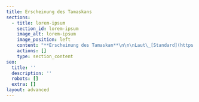 ```yaml
---
title: Erscheinung des Tamaskans
sections:
  - title: lorem-ipsum
    section_id: lorem-ipsum
    image_alt: lorem-ipsum
    image_position: left
    content: "**Erscheinung des Tamaskan**\n\n\nLaut\_[Standard](https://de.wikipedia.org/wiki/Rassestandard)\_sollte ein Tamaskan wolfsähnliches Aussehen haben, mit rauem und dickem Fell (Winter- und Sommerfell unterschiedlich dick), mittelgroßen Ohren, einem geraden, buschigen Schwanz und charakteristischer\_[Wolfsmask](https://de.wikipedia.org/wiki/Maske_\\(Biologie\\))e. Generell gilt eine möglichst starke optische Ähnlichkeit zum Wolf als Zuchtziel wobei er die Charaktereigenschaften eines Haushundes haben soll. Ein\_[Scherengebiss](https://de.wikipedia.org/wiki/Scherengebiss)\_ist Pflicht, ebenso wie eine schwarze Nase und gelbliche, bernsteinfarbene oder braune Augen.\n\n**Verhalten des Tamaskan**\n\nDer Tamaskan gilt als intelligent und arbeitsfreudig und hat ein wunderbares Temperament, wobei er auch gerne ein gewisses Maß an Sturheit an den Tag legt. Auf Grund Ihrer Intelligenz „hinterfragen“ sie so zum Beispiel manchmal die Sinnhaftigkeit mancher Kommandos.\n\nEr ist nicht gern allein und braucht als Arbeitshund Beschäftigung und Auslastung seiner Fähigkeiten. Bei Nichtbeachten dieser Bedürfnisse können Probleme wie Ausbruchsversuche und zerstörerisches Verhalten auftreten. Wie viele große Hunde sind sie nicht dazu geeignet, ständig in der Wohnung gehalten zu werden. Ihr Jagdtrieb ist, trotz der Abstammung dieser Hunde, relativ niedrig. Sie brauchen im Idealfall einen großen Garten oder zumindest täglich reichlich Auslauf.\n\n**Gesundheit\_**\n\nBisher sind beim Tamaskan außer\_[Kryptorchismus](https://de.wikipedia.org/wiki/Kryptorchismus)\_(der Zustand, nur einen Hoden im Hodensack zu haben) keine rassetypischen Krankheiten bekannt. Da\_[Hüftgelenksdysplasie](https://de.wikipedia.org/wiki/H%C3%BCftdysplasie_des_Hundes), für die es eine\_[erbliche Veranlagung](https://de.wikipedia.org/wiki/Disposition_\\(Medizin\\))\_gibt, sowohl bei Deutschen Schäferhunden als auch bei Sibirischen Huskies vorkommt und die Tamaskan von diesen abstammen, müssen die vom Tamaskan-Dog-Register anerkannten Züchter ihre Hunde ab dem Alter von zwölf Monaten daraufhin untersuchen und röntgen lassen, bevor sie eine\_[Zulassung zur Zucht](https://de.wikipedia.org/w/index.php?title=Zuchtzulassung\\&action=edit\\&redlink=1)\_erhalten können. Außerdem wird eine\_[genetische Untersuchung](https://de.wikipedia.org/wiki/DNA-Analyse)\_auf\_[Degenerative Myelopathien der Hunde](https://de.wikipedia.org/wiki/Degenerative_Myelopathien_der_Hunde)\_sowie ein DNA-Nachweis gefordert, mit dem sonstige Erbkrankheiten ausgeschlossen werden. Die durchschnittliche Lebenserwartung liegt bei 14-15 Jahren.\n\n**Pflege**\n\nDer Tamaskan gilt als pflegeleicht, da durch das kurze Fells im Regelfall wöchentliches Bürsten als Fellpflege ausreicht. Während des Fellwechsels vom Sommer- zum Winterfell und umgekehrt kann er allerdings sehr haaren und benötigt deutlich mehr Fellpflege.\n\n**Einsatz und Training**\n\nDiese Hunde gelten als gehorsam und agil. Zudem sind sie als Familienhund,\_[Schlittenhund](https://de.wikipedia.org/wiki/Schlittenhund),\_[Fährtenhund](https://de.wikipedia.org/wiki/F%C3%A4hrtenhund)\_und Packhunde geeignet. Auch Sportarten wie zum Beispiel Canicross, Dogscootern oder Turnierhundesport können mit Ihnen betrieben werden. Als Wachhunde sind sie aber nicht zu gebrauchen, da sie Fremden gegenüber als sehr freundlich gelten. Die Eignung hängt aber auch von der Erziehung und der Sozialisation ab.\n"
    actions: []
    type: section_content
seo:
  title: ''
  description: ''
  robots: []
  extra: []
layout: advanced
---
```

